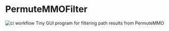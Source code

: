 # PermuteMMOFilter
![ci workflow](https://github.com/darkenzee/docs/actions/workflows/ci.yml/badge.svg)
Tiny GUI program for filtering path results from PermuteMMO
